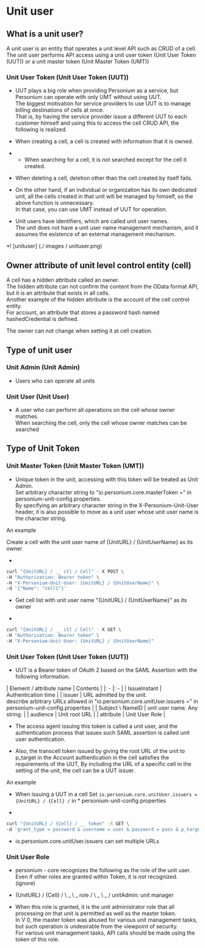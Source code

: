# Unit user
## What is a unit user?
A unit user is an entity that operates a unit level API such as CRUD of a cell. <br>
The unit user performs API access using a unit user token (Unit User Token (UUT)) or a unit master token (Unit Master Token (UMT))

### Unit User Token (Unit User Token (UUT))
* UUT plays a big role when providing Personium as a service, but Personium can operate with only UMT without using UUT. <br>
The biggest motivation for service providers to use UUT is to manage billing destinations of cells at once. <br>
That is, by having the service provider issue a different UUT to each customer himself and using this to access the cell CRUD API, the following is realized.

* When creating a cell, a cell is created with information that it is owned.
* - When searching for a cell, it is not searched except for the cell it created.
* When deleting a cell, deletion other than the cell created by itself fails.

* On the other hand, if an individual or organization has its own dedicated unit, all the cells created in that unit will be managed by himself, so the above function is unnecessary. <br>
In that case, you can use UMT instead of UUT for operation.

* Unit users have identifiers, which are called unit user names. <br>
The unit does not have a unit user name management mechanism, and it assumes the existence of an external management mechanism.

*! [unituser] (./ images / unituser.png)

## Owner attribute of unit level control entity (cell)

A cell has a hidden attribute called an owner. <br>
The hidden attribute can not confirm the content from the OData format API, but it is an attribute that exists in all cells. <br>
Another example of the hidden attribute is the account of the cell control entity. <br>
For account, an attribute that stores a password hash named hashedCredential is defined.

The owner can not change when setting it at cell creation.

## Type of unit user

### Unit Admin (Unit Admin)

* Users who can operate all units

### Unit User (Unit User)

* A user who can perform all operations on the cell whose owner matches. <br>
When searching the cell, only the cell whose owner matches can be searched

## Type of Unit Token

### Unit Master Token (Unit Master Token (UMT))

* Unique token in the unit, accessing with this token will be treated as Unit Admin. <br>
Set arbitrary character string to "io.personium.core.masterToken =" in personium-unit-config.properties. <br>
By specifying an arbitrary character string in the X-Personium-Unit-User header, it is also possible to move as a unit user whose unit user name is the character string.

An example

Create a cell with the unit user name of {UnitURL} / {UnitUserName} as its owner

*
```sh
curl "{UnitURL} / __ ctl / Cell" - X POST \
-H "Authorization: Bearer token" \
-H "X-Personium-Unit-User: {UnitURL} / {UnitUserName}" \
-d '{"Name": "cell1"}'
```

* Get cell list with unit user name "{UnitURL} / {UnitUserName}" as its owner

*
```sh
curl "{UnitURL} / __ ctl / Cell" - X GET \
-H "Authorization: Bearer token" \
-H "X-Personium-Unit-User: {UnitURL} / {UnitUserName}"
```

### Unit User Token (Unit User Token (UUT))

* UUT is a Bearer token of OAuth 2 based on the SAML Assertion with the following information.

| Element / attribute name | Contents |
|: - |: - |
| IssueInstant | Authentication time |
| issuer | URL admitted by the unit. <br> describe arbitrary URLs allowed in "io.personium.core.unitUser.issuers =" in personium-unit-config.properties |
| Subject \ NameID | unit user name. Any string. |
| audience | Unit root URL |
| attribute | Unit User Role |


* The access agent issuing this token is called a unit user, and the authentication process that issues such SAML assertion is called unit user authentication.

* Also, the transcell token issued by giving the root URL of the unit to p_target in the Account authentication in the cell satisfies the requirements of the UUT,
By including the URL of a specific cell in the setting of the unit, the cell can be a UUT issuer.

An example
* When issuing a UUT in a cell
Set `io.personium.core.unitUser.issuers = {UnitURL} / {Cell} /` in * personium-unit-config.properties

*
```sh
curl "{UnitURL} / {Cell} / __ token" -X GET \
-d 'grant_type = password & username = user & password = pass & p_target = {UnitURL} /'
```

* io.personium.core.unitUser.issuers can set multiple URLs

### Unit User Role

* personium - core recognizes the following as the role of the unit user. <br>
Even if other roles are granted within Token, it is not recognized. (ignore)

* {UnitURL} / {Cell} / \ _ \ _ role / \ _ \ _ / unitAdmin: unit manager

* When this role is granted, it is the unit administrator role that all processing on that unit is permitted as well as the master token. <br>
In V 0, the master token was abused for various unit management tasks, but such operation is undesirable from the viewpoint of security. <br>
For various unit management tasks, API calls should be made using the token of this role.
